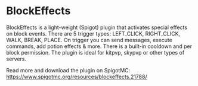 # BlockEffects
BlockEffects is a light-weight (Spigot) plugin that activates special effects on block events. There are 5 trigger types: LEFT_CLICK, RIGHT_CLICK, WALK, BREAK, PLACE. On trigger you can send messages, execute commands, add potion effects & more. There is a built-in cooldown and per block permission. The plugin is ideal for kitpvp, skypvp or other types of servers.

Read more and download the plugin on SpigotMC:
https://www.spigotmc.org/resources/blockeffects.21788/
